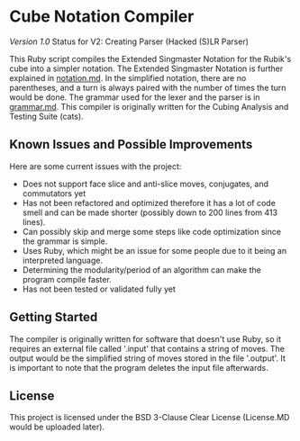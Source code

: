 # Cube Notation Compiler
*Version 1.0*
Status for V2: Creating Parser (Hacked (S)LR Parser)

This Ruby script compiles the Extended Singmaster Notation for the Rubik's cube into a simpler notation. The Extended Singmaster Notation is further explained in [notation.md](notation.md). In the simplified notation, there are no parentheses, and a turn is always paired with the number of times the turn would be done. The grammar used for the lexer and the parser is in [grammar.md](grammar.md). This compiler is originally written for the Cubing Analysis and Testing Suite (cats).

## Known Issues and Possible Improvements
Here are some current issues with the project:
  - Does not support face slice and anti-slice moves, conjugates, and commutators yet
  - Has not been refactored and optimized therefore it has a lot of code smell and can be made shorter (possibly down to 200 lines from 413 lines).
  - Can possibly skip and merge some steps like code optimization since the grammar is simple.
  - Uses Ruby, which might be an issue for some people due to it being an interpreted language.
  - Determining the modularity/period of an algorithm can make the program compile faster.
  - Has not been tested or validated fully yet
  
## Getting Started
The compiler is originally written for software that doesn't use Ruby, so it requires an external file called '.input' that contains a string of moves. The output would be the simplified string of moves stored in the file '.output'. It is important to note that the program  deletes the input file afterwards. 

## License
This project is licensed under the BSD 3-Clause Clear License (License.MD would be uploaded later).
